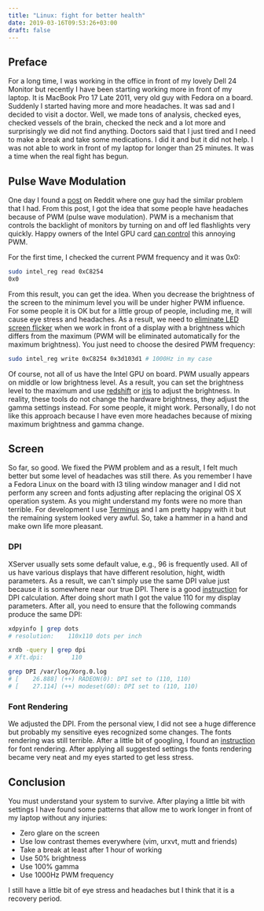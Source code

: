 ```yaml
---
title: "Linux: fight for better health"
date: 2019-03-16T09:53:26+03:00
draft: false
---
```


## Preface

For a long time, I was working in the office in front of my lovely
Dell 24 Monitor but recently I have been starting working more in front of
my laptop. It is MacBook Pro 17 Late 2011, very old guy with Fedora on a board.
Suddenly I started having more and more headaches. It was sad and I
decided to visit a doctor. Well, we made tons of analysis, checked eyes,
checked vessels of the brain, checked the neck and a lot more and surprisingly
we did not find anything. Doctors said that I just tired and I need to make
a break and take some medications. I did it and but it did not help. I was not
able to work in front of my laptop for longer than 25 minutes. It was a time
when the real fight has begun.

## Pulse Wave Modulation

One day I found a [post](https://www.reddit.com/r/linux4noobs/comments/2ygdpc/eyestrain_problems_while_using_linux/) on Reddit where one guy had the similar
problem that I had. From this post, I got the idea that some people have
headaches because of PWM (pulse wave modulation). PWM is a mechanism that
controls the backlight of monitors by turning on and off led flashlights very
quickly. Happy owners of the Intel GPU card [can control](https://wiki.archlinux.org/index.php/backlight#Troubleshooting) this annoying PWM.

For the first time, I checked the current PWM frequency and it was 0x0:

```sh
sudo intel_reg read 0xC8254
0x0
```

From this result, you can get the idea. When you decrease the brightness of the
screen to the minimum level you will be under higher PWM influence. For some
people it is OK but for a little group of people, including me, it will cause
eye stress and headaches. As a result, we need to [eliminate LED screen flicker](http://devbraindom.blogspot.com/2013/03/eliminate-led-screen-flicker-with-intel.html)
when we work in front of a display with a brightness which differs from the
maximum (PWM will be eliminated automatically for the maximum brightness).
You just need to choose the desired PWM frequency:

```sh
sudo intel_reg write 0xC8254 0x3d103d1 # 1000Hz in my case
```

Of course, not all of us have the Intel GPU on board. PWM usually appears on
middle or low brightness level. As a result, you can set the brightness level to
the maximum and use [redshift](http://jonls.dk/redshift/) or [iris](https://iristech.co/how-iris-reduces-pwm-flicker-medium/) to adjust the brightness. In reality, these
tools do not change the hardware brightness, they adjust the gamma settings
instead. For some people, it might work. Personally, I do not like this approach
because I have even more headaches because of mixing maximum brightness and
gamma change.

## Screen

So far, so good. We fixed the PWM problem and as a result, I felt much better
but some level of headaches was still there. As you remember I have a Fedora
Linux on the board with I3 tiling window manager and I did not perform any
screen and fonts adjusting after replacing the original OS X operation system.
As you might understand my fonts were no more than terrible. For development
I use [Terminus](http://terminus-font.sourceforge.net/) and I am pretty happy with it but the remaining system looked
very awful. So, take a hammer in a hand and make own life more pleasant.

### DPI

XServer usually sets some default value, e.g., 96 is frequently used. All of us
have various displays that have different resolution, hight, width parameters.
As a result, we can't simply use the same DPI value just because it is somewhere
near our true DPI. There is a good [instruction](https://askubuntu.com/questions/197828/how-to-find-and-change-the-screen-dpi) for DPI calculation. After doing short math I got the value 110 for my display parameters.
After all, you need to ensure that the following commands produce the same DPI:

```sh
xdpyinfo | grep dots
# resolution:    110x110 dots per inch

xrdb -query | grep dpi
# Xft.dpi:        110

grep DPI /var/log/Xorg.0.log
# [    26.888] (++) RADEON(0): DPI set to (110, 110)
# [    27.114] (++) modeset(G0): DPI set to (110, 110)
```

### Font Rendering

We adjusted the DPI. From the personal view, I did not see a huge difference
but probably my sensitive eyes recognized some changes. The fonts rendering was
still terrible. After a little bit of googling, I found an [instruction](https://wiki.manjaro.org/index.php?title=Improve_Font_Rendering)
for font rendering. After applying all suggested settings
the fonts rendering became very neat and my eyes started to get less stress.

## Conclusion

You must understand your system to survive. After playing a little bit with
settings I have found some patterns that allow me to work longer in
front of my laptop without any injuries:

* Zero glare on the screen
* Use low contrast themes everywhere (vim, urxvt, mutt and friends)
* Take a break at least after 1 hour of working
* Use 50% brightness
* Use 100% gamma
* Use 1000Hz PWM frequency

I still have a little bit of eye stress and headaches but I think that it is
a recovery period.
